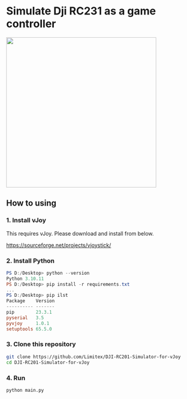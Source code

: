 # Simulate Dji RC231 as a game controller

<img height="400" src="DJI-RC-N1-Remote-Controller.png" width="400"/>

## How to using

### 1. Install vJoy

This requires vJoy. Please download and install from below.

https://sourceforge.net/projects/vjoystick/

### 2. Install Python

```powershell
PS D:/Desktop> python --version
Python 3.10.11
PS D:/Desktop> pip install -r requirements.txt
...
PS D:/Desktop> pip ilst 
Package    Version
---------- -------
pip        23.3.1
pyserial   3.5
pyvjoy     1.0.1
setuptools 65.5.0
```

### 3. Clone this repository

```bash
git clone https://github.com/Limitex/DJI-RC201-Simulator-for-vJoy
cd DJI-RC201-Simulator-for-vJoy
```

### 4. Run

```bash
python main.py
```